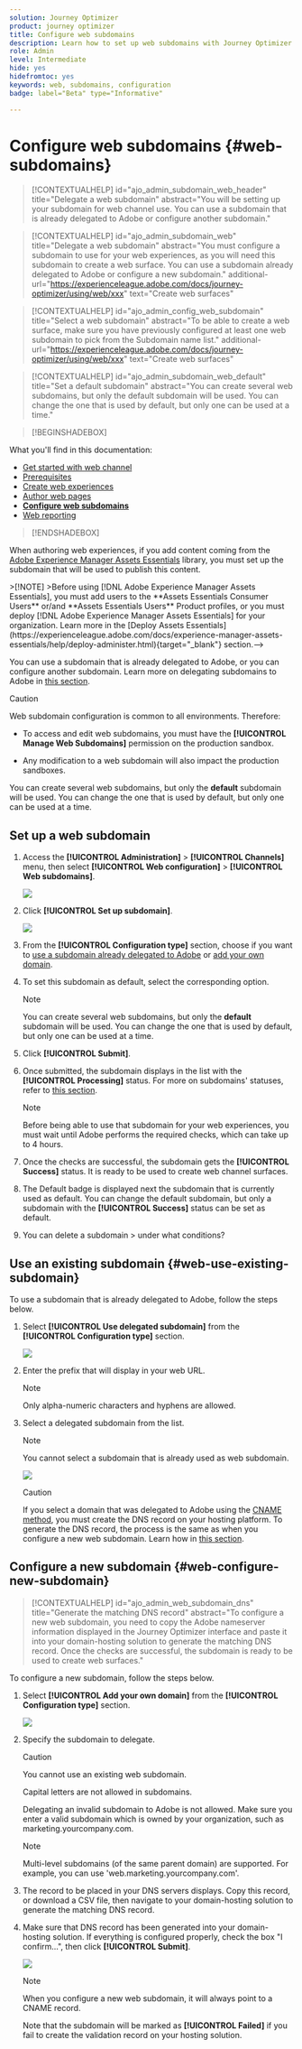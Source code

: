 ```yaml
---
solution: Journey Optimizer
product: journey optimizer
title: Configure web subdomains
description: Learn how to set up web subdomains with Journey Optimizer
role: Admin
level: Intermediate
hide: yes
hidefromtoc: yes
keywords: web, subdomains, configuration
badge: label="Beta" type="Informative"

---
```

# Configure web subdomains {#web-subdomains}

>[!CONTEXTUALHELP]
>id="ajo_admin_subdomain_web_header"
>title="Delegate a web subdomain"
>abstract="You will be setting up your subdomain for web channel use. You can use a subdomain that is already delegated to Adobe or configure another subdomain."

>[!CONTEXTUALHELP]
>id="ajo_admin_subdomain_web"
>title="Delegate a web subdomain"
>abstract="You must configure a subdomain to use for your web experiences, as you will need this subdomain to create a web surface. You can use a subdomain already delegated to Adobe or configure a new subdomain."
>additional-url="https://experienceleague.adobe.com/docs/journey-optimizer/using/web/xxx" text="Create web surfaces"

>[!CONTEXTUALHELP]
>id="ajo_admin_config_web_subdomain"
>title="Select a web subdomain"
>abstract="To be able to create a web surface, make sure you have previously configured at least one web subdomain to pick from the Subdomain name list."
>additional-url="https://experienceleague.adobe.com/docs/journey-optimizer/using/web/xxx" text="Create web surfaces"

>[!CONTEXTUALHELP]
>id="ajo_admin_subdomain_web_default"
>title="Set a default subdomain"
>abstract="You can create several web subdomains, but only the default subdomain will be used. You can change the one that is used by default, but only one can be used at a time."

>[!BEGINSHADEBOX]

What you'll find in this documentation:

* [Get started with web channel](get-started-web.md)
* [Prerequisites](web-prerequisites.md)
* [Create web experiences](create-web.md)
* [Author web pages](author-web.md)
* **[Configure web subdomains](web-subdomains.md)**
* [Web reporting](web-report.md)

>[!ENDSHADEBOX]

When authoring web experiences, if you add content coming from the [Adobe Experience Manager Assets Essentials](../email/assets-essentials.md) library, you  must set up the subdomain that will be used to publish this content.
<!-->
>[!NOTE]
>Before using [!DNL Adobe Experience Manager Assets Essentials], you must add users to the **Assets Essentials Consumer Users** or/and **Assets Essentials Users** Product profiles, or you must deploy [!DNL Adobe Experience Manager Assets Essentials] for your organization. Learn more in the [Deploy Assets Essentials](https://experienceleague.adobe.com/docs/experience-manager-assets-essentials/help/deploy-administer.html){target="_blank"} section.-->

You can use a subdomain that is already delegated to Adobe, or you can configure another subdomain. Learn more on delegating subdomains to Adobe in [this section](../configuration/delegate-subdomain.md).

>[!CAUTION]
>
>Web subdomain configuration is common to all environments. Therefore:
>
>* To access and edit web subdomains, you must have the **[!UICONTROL Manage Web Subdomains<!--???-->]** permission on the production sandbox.
>
> * Any modification to a web subdomain will also impact the production sandboxes.

You can create several web subdomains, but only the **default** subdomain will be used. You can change the one that is used by default, but only one can be used at a time.

## Set up a web subdomain

1. Access the **[!UICONTROL Administration]** > **[!UICONTROL Channels]** menu, then select **[!UICONTROL Web configuration]** > **[!UICONTROL Web subdomains]**.

    ![](assets/web_access-subdomains.png)

1. Click **[!UICONTROL Set up subdomain]**.

    ![](assets/web_set-up-subdomain.png)

1. From the **[!UICONTROL Configuration type]** section, choose if you want to [use a subdomain already delegated to Adobe](#web-use-existing-subdomain) or [add your own domain](#web-configure-new-subdomain).

1. To set this subdomain as default, select the corresponding option.

    >[!NOTE]
    >
    >You can create several web subdomains, but only the **default** subdomain will be used. You can change the one that is used by default, but only one can be used at a time.

1. Click **[!UICONTROL Submit]**.

1. Once submitted, the subdomain displays in the list with the **[!UICONTROL Processing]** status. For more on subdomains' statuses, refer to [this section](../configuration/about-subdomain-delegation.md#access-delegated-subdomains).

    >[!NOTE]
    >
    >Before being able to use that subdomain for your web experiences, you must wait until Adobe performs the required checks, which can take up to 4 hours.<!--Learn more in [this section](delegate-subdomain.md#subdomain-validation).-->

1. Once the checks are successful, the subdomain gets the **[!UICONTROL Success]** status. It is ready to be used to create web channel surfaces.

1. The Default badge is displayed next the subdomain that is currently used as default. You can change the default subdomain, but only a subdomain with the **[!UICONTROL Success]** status can be set as default.

1. You can delete a subdomain > under what conditions?

## Use an existing subdomain {#web-use-existing-subdomain}

To use a subdomain that is already delegated to Adobe, follow the steps below.

1. Select **[!UICONTROL Use delegated subdomain]** from the **[!UICONTROL Configuration type]** section.

    ![](assets/web_use-delegated-subdomain.png)

1. Enter the prefix that will display in your web URL.

    >[!NOTE]
    >
    >Only alpha-numeric characters and hyphens are allowed.

1. Select a delegated subdomain from the list.

    >[!NOTE]
    >
    >You cannot select a subdomain that is already used as web subdomain.
    
    <!--Capital letters are not allowed in subdomains. TBC by PM-->

    ![](assets/web_prefix-and-subdomain.png)

    <!--Note that you cannot use multiple delegated subdomains of the same parent domain. For example, if 'marketing1.yourcompany.com' is already delegated to Adobe for your web messages, you will not be able to use 'marketing2.yourcompany.com'. However, multi-level subdomains being supported for web, you may proceed using a subdomain of 'marketing1.yourcompany.com' (such as 'email.marketing1.yourcompany.com'), or a different parent domain.-->

    >[!CAUTION]
    >
    >If you select a domain that was delegated to Adobe using the [CNAME method](../configuration/delegate-subdomain.md#cname-subdomain-delegation), you must create the DNS record on your hosting platform. To generate the DNS record, the process is the same as when you configure a new web subdomain. Learn how in [this section](#web-configure-new-subdomain).

## Configure a new subdomain {#web-configure-new-subdomain}

>[!CONTEXTUALHELP]
>id="ajo_admin_web_subdomain_dns"
>title="Generate the matching DNS record"
>abstract="To configure a new web subdomain, you need to copy the Adobe nameserver information displayed in the Journey Optimizer interface and paste it into your domain-hosting solution to generate the matching DNS record. Once the checks are successful, the subdomain is ready to be used to create web surfaces."

To configure a new subdomain, follow the steps below.

1. Select **[!UICONTROL Add your own domain]** from the **[!UICONTROL Configuration type]** section.

    ![](assets/web_add-your-own-subdomain.png)

1. Specify the subdomain to delegate.

    >[!CAUTION]
    >
    >You cannot use an existing web subdomain.
    >
    >Capital letters are not allowed in subdomains.
    
    Delegating an invalid subdomain to Adobe is not allowed. Make sure you enter a valid subdomain which is owned by your organization, such as marketing.yourcompany.com.
    
    >[!NOTE]
    >
    >Multi-level subdomains (of the same parent domain) are supported. For example, you can use 'web.marketing.yourcompany.com'.

1. The record to be placed in your DNS servers displays. Copy this record, or download a CSV file, then navigate to your domain-hosting solution to generate the matching DNS record.

1. Make sure that DNS record has been generated into your domain-hosting solution. If everything is configured properly, check the box "I confirm...", then click **[!UICONTROL Submit]**.

    ![](assets/web_add-your-own-subdomain-confirm.png)

    >[!NOTE]
    >
    >When you configure a new web subdomain, it will always point to a CNAME record.

    Note that the subdomain will be marked as **[!UICONTROL Failed]** if you fail to create the validation record on your hosting solution.

